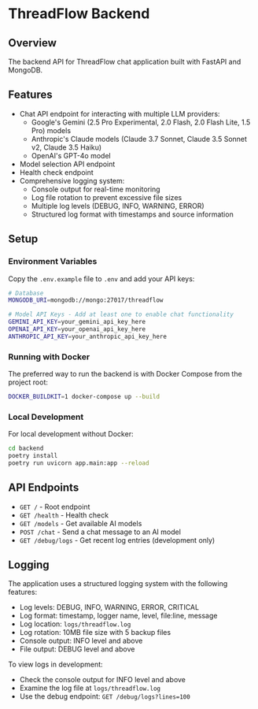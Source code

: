 # ThreadFlow Backend

## Overview
The backend API for ThreadFlow chat application built with FastAPI and MongoDB.

## Features
- Chat API endpoint for interacting with multiple LLM providers:
  - Google's Gemini (2.5 Pro Experimental, 2.0 Flash, 2.0 Flash Lite, 1.5 Pro) models
  - Anthropic's Claude models (Claude 3.7 Sonnet, Claude 3.5 Sonnet v2, Claude 3.5 Haiku)
  - OpenAI's GPT-4o model
- Model selection API endpoint
- Health check endpoint
- Comprehensive logging system:
  - Console output for real-time monitoring
  - Log file rotation to prevent excessive file sizes
  - Multiple log levels (DEBUG, INFO, WARNING, ERROR)
  - Structured log format with timestamps and source information

## Setup

### Environment Variables
Copy the `.env.example` file to `.env` and add your API keys:
```bash
# Database
MONGODB_URI=mongodb://mongo:27017/threadflow

# Model API Keys - Add at least one to enable chat functionality
GEMINI_API_KEY=your_gemini_api_key_here
OPENAI_API_KEY=your_openai_api_key_here
ANTHROPIC_API_KEY=your_anthropic_api_key_here
```

### Running with Docker
The preferred way to run the backend is with Docker Compose from the project root:
```bash
DOCKER_BUILDKIT=1 docker-compose up --build
```

### Local Development
For local development without Docker:
```bash
cd backend
poetry install
poetry run uvicorn app.main:app --reload
```

## API Endpoints

- `GET /` - Root endpoint
- `GET /health` - Health check
- `GET /models` - Get available AI models
- `POST /chat` - Send a chat message to an AI model
- `GET /debug/logs` - Get recent log entries (development only)

## Logging

The application uses a structured logging system with the following features:

- Log levels: DEBUG, INFO, WARNING, ERROR, CRITICAL
- Log format: timestamp, logger name, level, file:line, message
- Log location: `logs/threadflow.log`
- Log rotation: 10MB file size with 5 backup files
- Console output: INFO level and above 
- File output: DEBUG level and above

To view logs in development:
- Check the console output for INFO level and above
- Examine the log file at `logs/threadflow.log`
- Use the debug endpoint: `GET /debug/logs?lines=100`